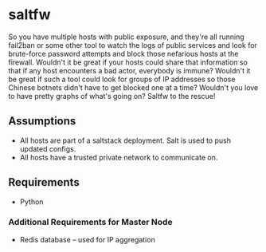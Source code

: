# saltfw
So you have multiple hosts with public exposure, and they're all running
fail2ban or some other tool to watch the logs of public services and look for
brute-force password attempts and block those nefarious hosts at the firewall.
Wouldn't it be great if your hosts could share that information so that if any
host encounters a bad actor, everybody is immune? Wouldn't it be great if such
a tool could look for groups of IP addresses so those Chinese botnets didn't
have to get blocked one at a time? Wouldn't you love to have pretty graphs of
what's going on? Saltfw to the rescue!

## Assumptions
* All hosts are part of a saltstack deployment. Salt is used to push updated configs.
* All hosts have a trusted private network to communicate on.

## Requirements
* Python

### Additional Requirements for Master Node
* Redis database – used for IP aggregation
